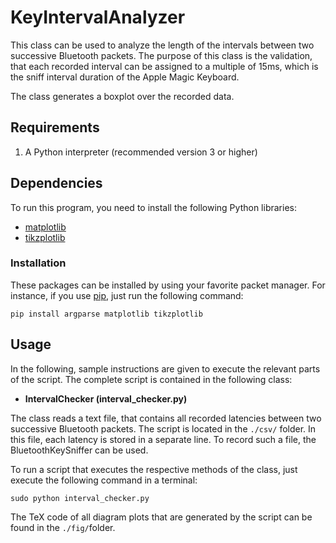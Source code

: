 # KeyIntervalAnalyzer

This class can be used to analyze the length of the intervals between two successive Bluetooth packets. The purpose of this class is the validation, that each recorded interval can be assigned to a multiple of 15ms, which is the sniff interval duration of the Apple Magic Keyboard.

The class generates a boxplot over the recorded data. 

## Requirements

1. A Python interpreter (recommended version 3 or higher)

## Dependencies

To run this program, you need to install the following Python libraries:

  * [matplotlib](https://pypi.org/project/matplotlib/)
  * [tikzplotlib](https://pypi.org/project/tikzplotlib/)
  
### Installation

These packages can be installed by using your favorite packet manager. For instance, if you use [pip](https://pip.pypa.io/en/stable/), just run the following command:

```
pip install argparse matplotlib tikzplotlib
```

## Usage

In the following, sample instructions are given to execute the relevant parts of the script. The complete script is contained in the following class:
 
 * **IntervalChecker (interval_checker.py)**

The class reads a text file, that contains all recorded latencies between two successive Bluetooth packets. The script is located in the ```./csv/``` folder. In this file, each latency is stored in a separate line. To record such a file, the BluetoothKeySniffer can be used.
 
To run a script that executes the respective methods of the class, just execute the following command in a terminal:

```
sudo python interval_checker.py
```

The TeX code of all diagram plots that are generated by the script can be found in the `./fig/`folder.
